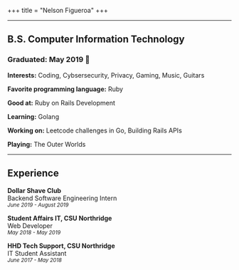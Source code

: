 +++
title = "Nelson Figueroa"
+++

---
## B.S. Computer Information Technology
### Graduated: May 2019 :tada:

**Interests:** Coding, Cybsersecurity, Privacy, Gaming, Music, Guitars

**Favorite programming language:** Ruby

**Good at:** Ruby on Rails Development

**Learning:** Golang

**Working on:** Leetcode challenges in Go, Building Rails APIs

**Playing:** The Outer Worlds

---

## Experience

**Dollar Shave Club**
<br>
Backend Software Engineering Intern
<br>
<small>*June 2019 - August 2019*</small>


**Student Affairs IT, CSU Northridge**
<br>
Web Developer
<br>
<small>*May 2018 - May 2019*</small>


**HHD Tech Support, CSU Northridge**
<br>
IT Student Assistant
<br>
<small>*June 2017 - May 2018*</small>
